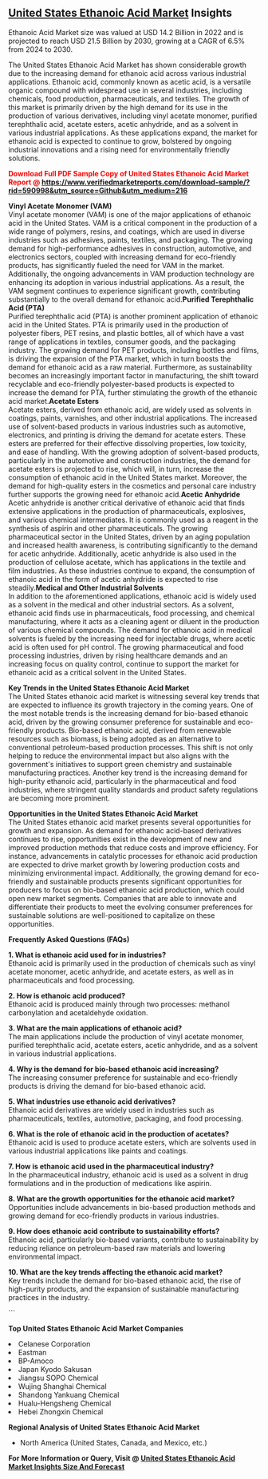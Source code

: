 <h2><a href="https://www.verifiedmarketreports.com/download-sample/?rid=590998&amp;utm_source=Github&amp;utm_medium=216" target="_blank">United States Ethanoic Acid Market</a> Insights</h2><p>Ethanoic Acid Market size was valued at USD 14.2 Billion in 2022 and is projected to reach USD 21.5 Billion by 2030, growing at a CAGR of 6.5% from 2024 to 2030.</p><p><p>The United States Ethanoic Acid Market has shown considerable growth due to the increasing demand for ethanoic acid across various industrial applications. Ethanoic acid, commonly known as acetic acid, is a versatile organic compound with widespread use in several industries, including chemicals, food production, pharmaceuticals, and textiles. The growth of this market is primarily driven by the high demand for its use in the production of various derivatives, including vinyl acetate monomer, purified terephthalic acid, acetate esters, acetic anhydride, and as a solvent in various industrial applications. As these applications expand, the market for ethanoic acid is expected to continue to grow, bolstered by ongoing industrial innovations and a rising need for environmentally friendly solutions. <strong><p><span class=""><span style="color: #ff0000;"><strong>Download Full PDF Sample Copy of United States Ethanoic Acid Market Report</strong> @ </span><a href="https://www.verifiedmarketreports.com/download-sample/?rid=590998&amp;utm_source=Github&amp;utm_medium=216" target="_blank">https://www.verifiedmarketreports.com/download-sample/?rid=590998&amp;utm_source=Github&amp;utm_medium=216</a></span></p></strong></p><p><strong>Vinyl Acetate Monomer (VAM)</strong><br>Vinyl acetate monomer (VAM) is one of the major applications of ethanoic acid in the United States. VAM is a critical component in the production of a wide range of polymers, resins, and coatings, which are used in diverse industries such as adhesives, paints, textiles, and packaging. The growing demand for high-performance adhesives in construction, automotive, and electronics sectors, coupled with increasing demand for eco-friendly products, has significantly fueled the need for VAM in the market. Additionally, the ongoing advancements in VAM production technology are enhancing its adoption in various industrial applications. As a result, the VAM segment continues to experience significant growth, contributing substantially to the overall demand for ethanoic acid.<strong>Purified Terephthalic Acid (PTA)</strong><br>Purified terephthalic acid (PTA) is another prominent application of ethanoic acid in the United States. PTA is primarily used in the production of polyester fibers, PET resins, and plastic bottles, all of which have a vast range of applications in textiles, consumer goods, and the packaging industry. The growing demand for PET products, including bottles and films, is driving the expansion of the PTA market, which in turn boosts the demand for ethanoic acid as a raw material. Furthermore, as sustainability becomes an increasingly important factor in manufacturing, the shift toward recyclable and eco-friendly polyester-based products is expected to increase the demand for PTA, further stimulating the growth of the ethanoic acid market.<strong>Acetate Esters</strong><br>Acetate esters, derived from ethanoic acid, are widely used as solvents in coatings, paints, varnishes, and other industrial applications. The increased use of solvent-based products in various industries such as automotive, electronics, and printing is driving the demand for acetate esters. These esters are preferred for their effective dissolving properties, low toxicity, and ease of handling. With the growing adoption of solvent-based products, particularly in the automotive and construction industries, the demand for acetate esters is projected to rise, which will, in turn, increase the consumption of ethanoic acid in the United States market. Moreover, the demand for high-quality esters in the cosmetics and personal care industry further supports the growing need for ethanoic acid.<strong>Acetic Anhydride</strong><br>Acetic anhydride is another critical derivative of ethanoic acid that finds extensive applications in the production of pharmaceuticals, explosives, and various chemical intermediates. It is commonly used as a reagent in the synthesis of aspirin and other pharmaceuticals. The growing pharmaceutical sector in the United States, driven by an aging population and increased health awareness, is contributing significantly to the demand for acetic anhydride. Additionally, acetic anhydride is also used in the production of cellulose acetate, which has applications in the textile and film industries. As these industries continue to expand, the consumption of ethanoic acid in the form of acetic anhydride is expected to rise steadily.<strong>Medical and Other Industrial Solvents</strong><br>In addition to the aforementioned applications, ethanoic acid is widely used as a solvent in the medical and other industrial sectors. As a solvent, ethanoic acid finds use in pharmaceuticals, food processing, and chemical manufacturing, where it acts as a cleaning agent or diluent in the production of various chemical compounds. The demand for ethanoic acid in medical solvents is fueled by the increasing need for injectable drugs, where acetic acid is often used for pH control. The growing pharmaceutical and food processing industries, driven by rising healthcare demands and an increasing focus on quality control, continue to support the market for ethanoic acid as a critical solvent in the United States.<p><strong>Key Trends in the United States Ethanoic Acid Market</strong><br>The United States ethanoic acid market is witnessing several key trends that are expected to influence its growth trajectory in the coming years. One of the most notable trends is the increasing demand for bio-based ethanoic acid, driven by the growing consumer preference for sustainable and eco-friendly products. Bio-based ethanoic acid, derived from renewable resources such as biomass, is being adopted as an alternative to conventional petroleum-based production processes. This shift is not only helping to reduce the environmental impact but also aligns with the government's initiatives to support green chemistry and sustainable manufacturing practices. Another key trend is the increasing demand for high-purity ethanoic acid, particularly in the pharmaceutical and food industries, where stringent quality standards and product safety regulations are becoming more prominent.<p><strong>Opportunities in the United States Ethanoic Acid Market</strong><br>The United States ethanoic acid market presents several opportunities for growth and expansion. As demand for ethanoic acid-based derivatives continues to rise, opportunities exist in the development of new and improved production methods that reduce costs and improve efficiency. For instance, advancements in catalytic processes for ethanoic acid production are expected to drive market growth by lowering production costs and minimizing environmental impact. Additionally, the growing demand for eco-friendly and sustainable products presents significant opportunities for producers to focus on bio-based ethanoic acid production, which could open new market segments. Companies that are able to innovate and differentiate their products to meet the evolving consumer preferences for sustainable solutions are well-positioned to capitalize on these opportunities.<p><strong>Frequently Asked Questions (FAQs)</strong></p><p><strong>1. What is ethanoic acid used for in industries?</strong><br> Ethanoic acid is primarily used in the production of chemicals such as vinyl acetate monomer, acetic anhydride, and acetate esters, as well as in pharmaceuticals and food processing.</p><p><strong>2. How is ethanoic acid produced?</strong><br> Ethanoic acid is produced mainly through two processes: methanol carbonylation and acetaldehyde oxidation.</p><p><strong>3. What are the main applications of ethanoic acid?</strong><br> The main applications include the production of vinyl acetate monomer, purified terephthalic acid, acetate esters, acetic anhydride, and as a solvent in various industrial applications.</p><p><strong>4. Why is the demand for bio-based ethanoic acid increasing?</strong><br> The increasing consumer preference for sustainable and eco-friendly products is driving the demand for bio-based ethanoic acid.</p><p><strong>5. What industries use ethanoic acid derivatives?</strong><br> Ethanoic acid derivatives are widely used in industries such as pharmaceuticals, textiles, automotive, packaging, and food processing.</p><p><strong>6. What is the role of ethanoic acid in the production of acetates?</strong><br> Ethanoic acid is used to produce acetate esters, which are solvents used in various industrial applications like paints and coatings.</p><p><strong>7. How is ethanoic acid used in the pharmaceutical industry?</strong><br> In the pharmaceutical industry, ethanoic acid is used as a solvent in drug formulations and in the production of medications like aspirin.</p><p><strong>8. What are the growth opportunities for the ethanoic acid market?</strong><br> Opportunities include advancements in bio-based production methods and growing demand for eco-friendly products in various industries.</p><p><strong>9. How does ethanoic acid contribute to sustainability efforts?</strong><br> Ethanoic acid, particularly bio-based variants, contribute to sustainability by reducing reliance on petroleum-based raw materials and lowering environmental impact.</p><p><strong>10. What are the key trends affecting the ethanoic acid market?</strong><br> Key trends include the demand for bio-based ethanoic acid, the rise of high-purity products, and the expansion of sustainable manufacturing practices in the industry.</p>```</p><p><strong>Top United States Ethanoic Acid Market Companies</strong></p><div data-test-id=""><p><li>Celanese Corporation</li><li> Eastman</li><li> BP-Amoco</li><li> Japan Kyodo Sakusan</li><li> Jiangsu SOPO Chemical</li><li> Wujing Shanghai Chemical</li><li> Shandong Yankuang Chemical</li><li> Hualu-Hengsheng Chemical</li><li> Hebei Zhongxin Chemical</li></p><div><strong>Regional Analysis of&nbsp;United States Ethanoic Acid Market</strong></div><ul><li dir="ltr"><p dir="ltr">North America&nbsp;(United States, Canada, and Mexico, etc.)</p></li></ul><p><strong>For More Information or Query, Visit @&nbsp;</strong><strong><a href="https://www.verifiedmarketreports.com/product/ethanoic-acid-market/?utm_source=Github&amp;utm_medium=216" target="_blank">United States Ethanoic Acid Market Insights Size And Forecast</a></strong></p></div>
